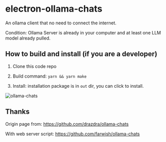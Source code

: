 # electron-ollama-chats

An ollama client that no need to connect the internet.

Condition: Ollama Server is already in your computer and at least one LLM model already pulled.

## How to build and install (if you are a developer)

1. Clone this code repo

2. Build command: `yarn && yarn make`

3. Install: installation package is in `out` dir, you can click to install.

![ollama-chats](https://github.com/farwish/electron-ollama-chats/assets/6552412/56facb1e-2e36-4ff6-ac57-f48e6af125c4)

## Thanks

Origin page from: https://github.com/drazdra/ollama-chats

With web server script: https://github.com/farwish/ollama-chats

